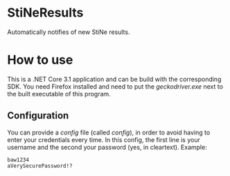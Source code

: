 # StiNeResults
Automatically notifies of new StiNe results.

# How to use
This is a .NET Core 3.1 application and can be build with the corresponding SDK.
You need Firefox installed and need to put the _geckodriver.exe_ next to the built executable of this program.

## Configuration
You can provide a _config_ file (called _config_), in order to avoid having to enter your credentials every time.
In this config, the first line is your username and the second your password (yes, in cleartext). Example:

    baw1234
    aVerySecurePassword!?
